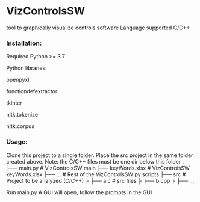 # VizControlsSW

tool to graphically visualize controls software
Language supported C/C++

### Installation:

Required Python >= 3.7

Python libraries:

openpyxl

functiondefextractor

tkinter

nltk.tokenize

nltk.corpus

### Usage:

Clone this project to a single folder.
Place the src project in the same folder created above. Note: the C/C++ files must be one dir below this folder
.
├── main.py                   # VizControlsSW main
├── keyWords.xlsx             # VizControlsSW keyWords.xlsx
├── ...                       # Rest of the VizControlsSW py scripts
├── src                       # Project to be analyzed (C/C++)
├     ├── a.c                   # src files 
├     ├── b.cpp
├     ├── ...                   

Run main.py
A GUI will open, follow the prompts in the GUI
